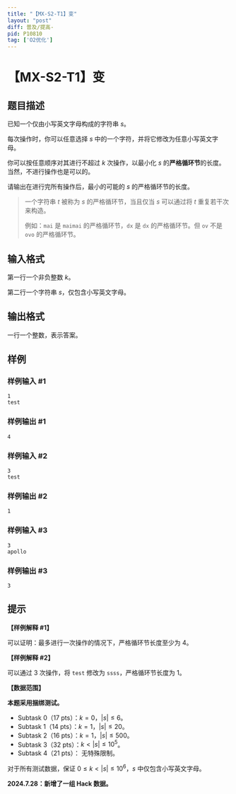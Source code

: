 ```yaml
---
title: "【MX-S2-T1】变"
layout: "post"
diff: 普及/提高-
pid: P10810
tag: ['O2优化']
---
```

# 【MX-S2-T1】变
## 题目描述

已知一个仅由小写英文字母构成的字符串 $s$。

每次操作时，你可以任意选择 $s$ 中的一个字符，并将它修改为任意小写英文字母。

你可以按任意顺序对其进行不超过 $k$ 次操作，以最小化 $s$ 的**严格循环节**的长度。当然，不进行操作也是可以的。

请输出在进行完所有操作后，最小的可能的 $s$ 的严格循环节的长度。

> 一个字符串 $t$ 被称为 $s$ 的严格循环节，当且仅当 $s$ 可以通过将 $t$ 重复若干次来构造。
> 
> 例如：`mai` 是 `maimai` 的严格循环节，`dx` 是 `dx` 的严格循环节。但 `ov` 不是 `ovo` 的严格循环节。

## 输入格式

第一行一个非负整数 $k$。

第二行一个字符串 $s$，仅包含小写英文字母。

## 输出格式

一行一个整数，表示答案。
## 样例

### 样例输入 #1
```
1
test

```
### 样例输出 #1
```
4

```
### 样例输入 #2
```
3
test

```
### 样例输出 #2
```
1

```
### 样例输入 #3
```
3
apollo

```
### 样例输出 #3
```
3

```
## 提示

**【样例解释 \#1】**

可以证明：最多进行一次操作的情况下，严格循环节长度至少为 $4$。

**【样例解释 \#2】**

可以通过 $3$ 次操作，将 `test` 修改为 `ssss`，严格循环节长度为 $1$。

**【数据范围】**

**本题采用捆绑测试。**

- Subtask 0（17 pts）：$k = 0$，$|s| \leq 6$。
- Subtask 1（14 pts）：$k = 1$，$|s| \leq 20$。
- Subtask 2（16 pts）：$k = 1$，$|s| \leq 500$。
- Subtask 3（32 pts）：$k < |s| \leq 10^5$。
- Subtask 4（21 pts）： 无特殊限制。

对于所有测试数据，保证 $0 \leq k < |s| \leq 10^6$，$s$ 中仅包含小写英文字母。

**2024.7.28：新增了一组 Hack 数据。**
